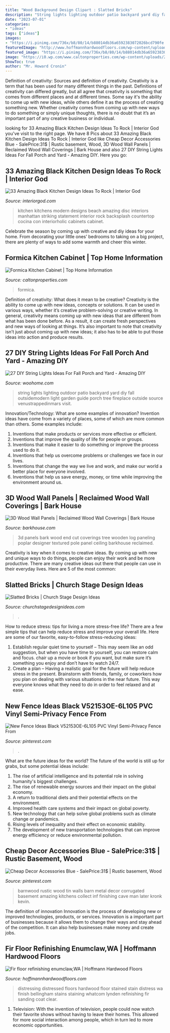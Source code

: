 ```yaml
---
title: "Wood Background Design Clipart : Slatted Bricks"
description: "String lights lighting outdoor patio backyard yard diy fall outsidemodern light garden guide porch tree fireplace outside source venustrappedinmars visit"
date: "2023-07-01"
categories:
- "ideas"
tags: ["ideas"]
images:
- "https://i.pinimg.com/736x/b8/80/14/b88014db36a6592383072026bcd790fe.jpg"
featuredImage: "http://www.hoffmannhardwoodfloors.com/wp-content/uploads/2011/12/distress1LO1.jpg"
featured_image: "https://i.pinimg.com/736x/b8/80/14/b88014db36a6592383072026bcd790fe.jpg"
image: "https://i0.wp.com/www.caltonproperties.com/wp-content/uploads/2018/12/formica-kitchen-cabinet.jpg?ssl=1"
ShowToc: true
author: "Mr. Howard Cronin"
---
```



Definition of creativity: Sources and definition of creativity.
Creativity is a term that has been used for many different things in the past. Definitions of creativity can differed greatly, but all agree that creativity is something that comes from different places and at different times. Some say it's the ability to come up with new ideas, while others define it as the process of creating something new. Whether creativity comes from coming up with new ways to do something or simply unique thoughts, there is no doubt that it’s an important part of any creative business or individual.

	

		
looking for 33 Amazing Black Kitchen Design Ideas To Rock | Interior God you've visit to the right page. We have 8 Pics about 33 Amazing Black Kitchen Design Ideas To Rock | Interior God like Cheap Decor Accessories Blue - SalePrice:31$ | Rustic basement, Wood, 3D Wood Wall Panels | Reclaimed Wood Wall Coverings | Bark House and also 27 DIY String Lights Ideas For Fall Porch and Yard - Amazing DIY. Here you go:
		
    
## 33 Amazing Black Kitchen Design Ideas To Rock | Interior God

<img loading=lazy src="http://interiorgod.com/wp-content/uploads/2016/12/Cool-Black-Kitchen.jpg" onerror="this.onerror=null;this.src='https://tse1.mm.bing.net/th?id=OIP.VhkM8QS1uIP7KzVfoddCCwHaLH&amp;pid=15.1';" alt="33 Amazing Black Kitchen Design Ideas To Rock | Interior God">

_Source: interiorgod.com_

>kitchen kitchens modern designs beach amazing disc interiors manhattan striking statement interior rock backsplash countertop cocina con interiorholic cabinets cabinet. 

	

Celebrate the season by coming up with creative and diy ideas for your home. From decorating your little ones’ bedrooms to taking on a big project, there are plenty of ways to add some warmth and cheer this winter.

    
## Formica Kitchen Cabinet | Top Home Information

<img loading=lazy src="https://i0.wp.com/www.caltonproperties.com/wp-content/uploads/2018/12/formica-kitchen-cabinet.jpg?ssl=1" onerror="this.onerror=null;this.src='https://tse4.mm.bing.net/th?id=OIP.J8TYfrRSOUgvoGSrFlG2KwHaLH&amp;pid=15.1';" alt="Formica Kitchen Cabinet | Top Home Information">

_Source: caltonproperties.com_

>formica. 

	

Definition of creativity: What does it mean to be creative?
Creativity is the ability to come up with new ideas, concepts or solutions. It can be used in various ways, whether it’s creative problem-solving or creative writing. In general, creativity means coming up with new ideas that are different from what has been done before. As a result, it can create fresh perspectives and new ways of looking at things. It’s also important to note that creativity isn’t just about coming up with new ideas; it also has to be able to put those ideas into action and produce results.

    
## 27 DIY String Lights Ideas For Fall Porch And Yard - Amazing DIY

<img loading=lazy src="http://www.woohome.com/wp-content/uploads/2017/09/string-lighting-ideas-for-Fall-yard-and-garden-19.jpg" onerror="this.onerror=null;this.src='https://tse3.mm.bing.net/th?id=OIP.JSTGUVSd9RnxvWRBJZKV5gHaKG&amp;pid=15.1';" alt="27 DIY String Lights Ideas For Fall Porch and Yard - Amazing DIY">

_Source: woohome.com_

>string lights lighting outdoor patio backyard yard diy fall outsidemodern light garden guide porch tree fireplace outside source venustrappedinmars visit. 

	

Innovation/Technology: What are some examples of innovation?
Invention ideas have come from a variety of places, some of which are more common than others. Some examples include:
1. Inventions that make products or services more effective or efficient. 
2. Inventions that improve the quality of life for people or groups. 
3. Inventions that make it easier to do something or improve the process used to do it. 
4. Inventions that help us overcome problems or challenges we face in our lives. 
5. Inventions that change the way we live and work, and make our world a better place for everyone involved. 
6. Inventions that help us save energy, money, or time while improving the environment around us.

    
## 3D Wood Wall Panels | Reclaimed Wood Wall Coverings | Bark House

<img loading=lazy src="https://barkhouse.com/wp-content/uploads/2015/07/3d-textured-wall-panels-poplar-poles-bark-house-005-2000x3000.jpg" onerror="this.onerror=null;this.src='https://tse2.mm.bing.net/th?id=OIP.Ks6q6k5QP_dze0OmO67U1AHaLH&amp;pid=15.1';" alt="3D Wood Wall Panels | Reclaimed Wood Wall Coverings | Bark House">

_Source: barkhouse.com_

>3d panels bark wood end cut coverings tree wooden log paneling poplar designer textured pole panel ceiling barkhouse reclaimed. 

	

Creativity is key when it comes to creative ideas. By coming up with new and unique ways to do things, people can enjoy their work and be more productive. There are many creative ideas out there that people can use in their everyday lives. Here are 5 of the most common: 

    
## Slatted Bricks | Church Stage Design Ideas

<img loading=lazy src="https://churchstagedesignideas.com/wp-content/uploads/2017/04/IMG_20170324_151252-01-1000x563.jpg" onerror="this.onerror=null;this.src='https://tse4.mm.bing.net/th?id=OIP.m-bDdTRJ-3m7kh1AdqNa5AHaEK&amp;pid=15.1';" alt="Slatted Bricks | Church Stage Design Ideas">

_Source: churchstagedesignideas.com_

>. 

	

How to reduce stress: tips for living a more stress-free life?
There are a few simple tips that can help reduce stress and improve your overall life. Here are some of our favorite, easy-to-follow stress-reducing ideas: 
1. Establish regular quiet time to yourself – This may seem like an odd suggestion, but when you have time to yourself, you can restore calm and focus. chair up a movie or book if you want, but make sure it’s something you enjoy and don’t have to watch 24/7. 
2. Create a plan – Having a realistic goal for the future will help reduce stress in the present. Brainstorm with friends, family, or coworkers how you plan on dealing with various situations in the near future. This way everyone knows what they need to do in order to feel relaxed and at ease. 

    
## New Fence Ideas Black V52153OE-6L105 PVC Vinyl Semi-Privacy Fence From

<img loading=lazy src="https://i.pinimg.com/736x/e3/76/3e/e3763e9e0eb07c5de5ba04f5e50bf52d.jpg" onerror="this.onerror=null;this.src='https://tse4.mm.bing.net/th?id=OIP.GhSl0bOfVuiJ5SJGOtqgTAHaLI&amp;pid=15.1';" alt="New Fence Ideas Black V52153OE-6L105 PVC Vinyl Semi-Privacy Fence From">

_Source: pinterest.com_

>. 

	

What are the future ideas for the world?
The future of the world is still up for grabs, but some potential ideas include: 
1. The rise of artificial intelligence and its potential role in solving humanity's biggest challenges. 
2. The rise of renewable energy sources and their impact on the global economy. 
3. A return to traditional diets and their potential effects on the environment. 
4. Improved health care systems and their impact on global poverty. 
5. New technology that can help solve global problems such as climate change or pandemics. 
6. Rising levels of inequality and their effect on economic stability. 
7. The development of new transportation technologies that can improve energy efficiency or reduce environmental pollution.

    
## Cheap Decor Accessories Blue - SalePrice:31$ | Rustic Basement, Wood

<img loading=lazy src="https://i.pinimg.com/736x/b8/80/14/b88014db36a6592383072026bcd790fe.jpg" onerror="this.onerror=null;this.src='https://tse2.mm.bing.net/th?id=OIP.jtHx2qO26vSs2JR92BEzngHaNK&amp;pid=15.1';" alt="Cheap Decor Accessories Blue - SalePrice:31$ | Rustic basement, Wood">

_Source: pinterest.com_

>barnwood rustic wood tin walls barn metal decor corrugated basement amazing kitchens collect inf finishing cave man later kronk kevin. 

	

The definition of innovation
Innovation is the process of developing new or improved technologies, products, or services. Innovation is a important part of businesses because it allows them to change their ways and stay ahead of the competition. It can also help businesses make money and create jobs.

    
## Fir Floor Refinishing Enumclaw,WA | Hoffmann Hardwood Floors

<img loading=lazy src="http://www.hoffmannhardwoodfloors.com/wp-content/uploads/2011/12/distress1LO1.jpg" onerror="this.onerror=null;this.src='https://tse1.mm.bing.net/th?id=OIP.onrbI7RBt25xJAOVfDb4RAHaFj&amp;pid=15.1';" alt="Fir floor refinishing enumclaw,WA | Hoffmann Hardwood Floors">

_Source: hoffmannhardwoodfloors.com_

>distressing distressed floors hardwood floor stained stain distress wa finish bellingham stains staining whatcom lynden refinishing fir sanding coat clear. 

	

1. Television: With the invention of television, people could now watch their favorite shows without having to leave their homes. This allowed for more social interaction among people, which in turn led to more economic opportunities.

